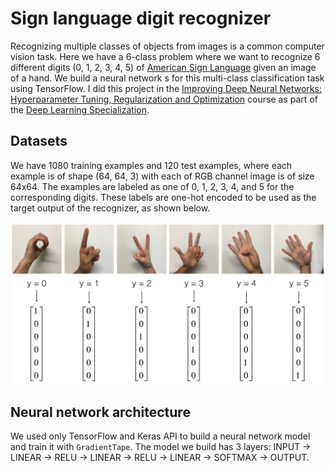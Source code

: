 # Sign language digit recognizer
Recognizing multiple classes of objects from images is a common computer vision task. Here we have a 6-class problem where we want to recognize 6 different digits (0, 1, 2, 3, 4, 5) of [American Sign Language](https://en.wikipedia.org/wiki/American_Sign_Language) given an image of a hand. We build a neural network s for this multi-class classification task using TensorFlow. I did this project in the [Improving Deep Neural Networks: Hyperparameter Tuning, Regularization and Optimization](https://www.coursera.org/learn/deep-neural-network) course as part of the [Deep Learning Specialization](https://www.coursera.org/specializations/deep-learning).

## Datasets
We have 1080 training examples and 120 test examples, where each example is of shape (64, 64, 3) with each of RGB channel image is of size 64x64. The examples are labeled as one of 0, 1, 2, 3, 4, and 5 for the corresponding digits. These labels are one-hot encoded to be used as the target output of the recognizer, as shown below.

![One-hot encoding of class labels](images/hands.png)

## Neural network architecture
We used only TensorFlow and Keras API to build a neural network model and train it with `GradientTape`. The model we build has 3 layers: INPUT -> LINEAR -> RELU -> LINEAR -> RELU -> LINEAR -> SOFTMAX -> OUTPUT.
